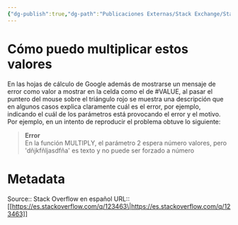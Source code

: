 ```yaml
---
{"dg-publish":true,"dg-path":"Publicaciones Externas/Stack Exchange/Stack Overflow en español/es.stackoverflow.com-123463.md","permalink":"/publicaciones-externas/stack-exchange/stack-overflow-en-espanol/es-stackoverflow-com-123463/","title":"Cómo puedo multiplicar estos valores","hide":true,"noteIcon":"\"0\"","created":"2024-04-03T12:49:10.417-06:00","updated":"2024-04-05T16:43:52.656-06:00"}
---
```


# Cómo puedo multiplicar estos valores

En las hojas de cálculo de Google además de mostrarse un mensaje de error como valor a mostrar en la celda como el de #VALUE, al pasar el puntero del mouse sobre el triángulo rojo se muestra una descripción que en algunos casos explica claramente cuál es el error, por ejemplo, indicando el cuál de los parámetros está provocando el error y el motivo. Por ejemplo, en un intento de reproducir el problema obtuve lo siguiente:

> **Error**  
> En la función MULTIPLY, el parámetro 2 espera número valores, pero  'dñjkfñljasdfña' es texto y no puede ser forzado a número

# Metadata
Source:: Stack Overflow en español
URL:: [[https://es.stackoverflow.com/q/123463\|https://es.stackoverflow.com/q/123463]]

